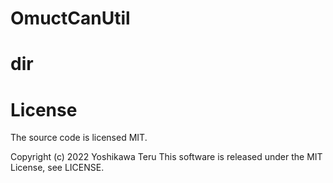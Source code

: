 # OmuctCanUtil

# dir

# License
The source code is licensed MIT.

Copyright (c) 2022 Yoshikawa Teru
This software is released under the MIT License, see LICENSE.
